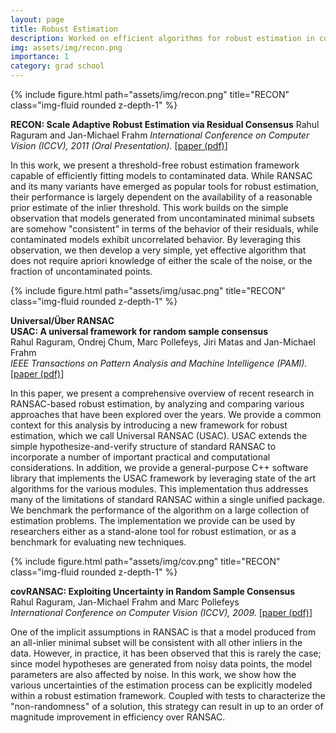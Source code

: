 ```yaml
---
layout: page
title: Robust Estimation
description: Worked on efficient algorithms for robust estimation in computer vision
img: assets/img/recon.png
importance: 1
category: grad school
---
```


<div class="row">
    <div class="col-sm mt-3 mt-md-0">
        {% include figure.html path="assets/img/recon.png" title="RECON" class="img-fluid rounded z-depth-1" %}
    </div>
</div>

<b>RECON: Scale Adaptive Robust Estimation via Residual Consensus</b>
Rahul Raguram and Jan-Michael Frahm
<i>International Conference on Computer Vision (ICCV), 2011 (Oral Presentation).</i>
[<a href="assets/pdf/0727.pdf">paper (pdf)</a>]

In this work, we present a threshold-free robust estimation framework capable of efficiently fitting models to contaminated data. While RANSAC and its many variants have emerged as popular tools for robust estimation, their performance is largely dependent on the availability of a reasonable prior estimate of the inlier threshold. This work builds on the simple observation that models generated from uncontaminated minimal subsets are somehow "consistent" in terms of the behavior of their residuals, while contaminated models exhibit uncorrelated behavior. By leveraging this observation, we then develop a very simple, yet effective algorithm that does not require apriori knowledge of either the scale of the noise, or the fraction of uncontaminated points.

<div class="row">
    <div class="col-sm mt-3 mt-md-0">
        {% include figure.html path="assets/img/usac.png" title="RECON" class="img-fluid rounded z-depth-1" %}
    </div>
</div>

<b>Universal/Über RANSAC</b><br>
<b>USAC: A universal framework for random sample consensus</b><br>
Rahul Raguram, Ondrej Chum, Marc Pollefeys, Jiri Matas and Jan-Michael Frahm<br>
<i>IEEE Transactions on Pattern Analysis and Machine Intelligence (PAMI).</i>
[<a href="assets/pdf/RaguramPAMI13.pdf">paper (pdf)</a>] 

In this paper, we present a comprehensive overview of recent research in RANSAC-based robust estimation, by analyzing and comparing various approaches that have been explored over the years. We provide a common context for this analysis by introducing a new framework for robust estimation, which we call Universal RANSAC (USAC). USAC extends the simple hypothesize-and-verify structure of standard RANSAC to incorporate a number of important practical and computational considerations. In addition, we provide a general-purpose C++ software library that implements the USAC framework by leveraging state of the art algorithms for the various modules. This implementation thus addresses many of the limitations of standard RANSAC within a single unified package. We benchmark the performance of the algorithm on a large collection of estimation problems. The implementation we provide can be used by researchers either as a stand-alone tool for robust estimation, or as a benchmark for evaluating new techniques.


<div class="row">
    <div class="col-sm mt-3 mt-md-0">
        {% include figure.html path="assets/img/cov.png" title="RECON" class="img-fluid rounded z-depth-1" %}
    </div>
</div>

<b>covRANSAC: Exploiting Uncertainty in Random Sample Consensus</b><br>
Rahul Raguram, Jan-Michael Frahm and Marc Pollefeys<br>
<i>International Conference on Computer Vision (ICCV), 2009.</i>
[<a href="assets/pdf/RaguramICCV09.pdf">paper (pdf)</a>] 

One of the implicit assumptions in RANSAC is that a model produced from an all-inlier minimal subset will be consistent with all other inliers in the data. However, in practice, it has been observed that this is rarely the case; since model hypotheses are generated from noisy data points, the model parameters are also affected by noise. In this work, we show how the various uncertainties of the estimation process can be explicitly modeled within a robust estimation framework. Coupled with tests to characterize the "non-randomness" of a solution, this strategy can result in up to an order of magnitude improvement in efficiency over RANSAC. 
